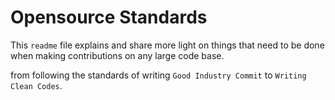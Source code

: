 # Opensource Standards

This `readme` file explains and share more light on things that need to be done when making contributions on any large code base.

from following the standards of writing `Good Industry Commit` to `Writing Clean Codes`.

